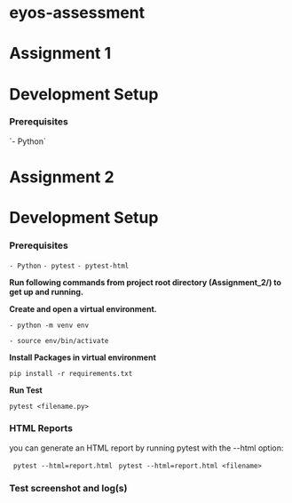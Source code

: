# eyos-assessment
# Assignment 1
# Development Setup

<h3>Prerequisites</h3>
`- Python`

# Assignment 2
# Development Setup



<h3>Prerequisites</h3>

`- Python`
`- pytest`
`- pytest-html`

**Run following commands from project root directory (Assignment_2/) to get up and running.**

**Create and open a virtual environment.**

`- python -m venv env`

`- source env/bin/activate`

**Install Packages in virtual environment**

`pip install -r requirements.txt`

**Run Test**

`pytest <filename.py>`

### HTML Reports
 
 you can generate an HTML report by running pytest with the --html option:
 
 ` pytest --html=report.html`
 ` pytest --html=report.html <filename>`
 

### Test screenshot and log(s)
